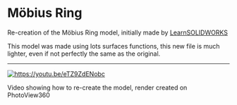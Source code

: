 # Möbius Ring

Re-creation of the Möbius Ring model, initially made by [LearnSOLIDWORKS](https://www.instagram.com/learnsolidworks/)

This model was made using lots surfaces functions, this new file is much lighter, even if not perfectly the same as the original.

---

<a href="{video-url}" title="Möbius Ring"><img src="https://res.cloudinary.com/marcomontalbano/image/upload/v1675930168/video_to_markdown/images/youtube--eTZ9ZdENobc-c05b58ac6eb4c4700831b2b3070cd403.jpg" alt="https://youtu.be/eTZ9ZdENobc" /></a>

Video showing how to re-create the model, render created on PhotoView360